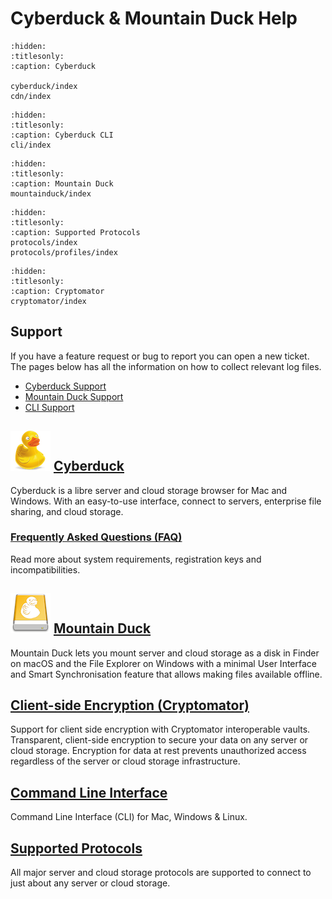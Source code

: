Cyberduck & Mountain Duck Help
====

```{toctree}
:hidden:
:titlesonly:
:caption: Cyberduck

cyberduck/index
cdn/index
```

```{toctree}
:hidden:
:titlesonly:
:caption: Cyberduck CLI
cli/index
```

```{toctree}
:hidden:
:titlesonly:
:caption: Mountain Duck
mountainduck/index
```

```{toctree}
:hidden:
:titlesonly:
:caption: Supported Protocols
protocols/index
protocols/profiles/index
```

```{toctree}
:hidden:
:titlesonly:
:caption: Cryptomator
cryptomator/index
```

## Support

If you have a feature request or bug to report you can open a new ticket. The pages below has all the information on how to collect relevant log files.

- [Cyberduck Support](cyberduck/support.md)
- [Mountain Duck Support](mountainduck/support.md)
- [CLI Support](cli/support.md)

<img src="_images/cyberduck-icon-64.png" alt="Cyberduck Application Icon" height="64px"> [Cyberduck](cyberduck/index.md)
----

Cyberduck is a libre server and cloud storage browser for Mac and Windows. With an easy-to-use interface, connect to servers, enterprise file sharing, and cloud storage.

### [Frequently Asked Questions (FAQ)](cyberduck/faq.md)

Read more about system requirements, registration keys and incompatibilities.

<img src="_images/mountainduck_y_64.png" alt="Mountain Duck Application Icon" height="64px"> [Mountain Duck](mountainduck/index.md)
----

Mountain Duck lets you mount server and cloud storage as a disk in Finder on macOS and the File Explorer on Windows with a minimal User Interface and Smart Synchronisation feature that allows making files available offline.

## [Client-side Encryption (Cryptomator)](cryptomator/index.md)

Support for client side encryption with Cryptomator interoperable vaults. Transparent, client-side encryption to secure your data on any server or cloud storage. Encryption for data at rest prevents unauthorized access regardless of the server or cloud storage infrastructure.

## [Command Line Interface](cli/index.md)

Command Line Interface (CLI) for Mac, Windows & Linux.

## [Supported Protocols](protocols/index.md#protocols)

All major server and cloud storage protocols are supported to connect to just about any server or cloud storage.
